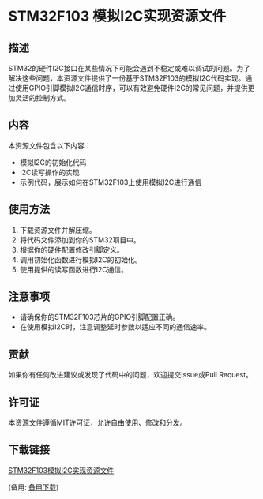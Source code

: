 # STM32F103 模拟I2C实现资源文件

## 描述
STM32的硬件I2C接口在某些情况下可能会遇到不稳定或难以调试的问题。为了解决这些问题，本资源文件提供了一份基于STM32F103的模拟I2C代码实现。通过使用GPIO引脚模拟I2C通信时序，可以有效避免硬件I2C的常见问题，并提供更加灵活的控制方式。

## 内容
本资源文件包含以下内容：
- 模拟I2C的初始化代码
- I2C读写操作的实现
- 示例代码，展示如何在STM32F103上使用模拟I2C进行通信

## 使用方法
1. 下载资源文件并解压缩。
2. 将代码文件添加到你的STM32项目中。
3. 根据你的硬件配置修改引脚定义。
4. 调用初始化函数进行模拟I2C的初始化。
5. 使用提供的读写函数进行I2C通信。

## 注意事项
- 请确保你的STM32F103芯片的GPIO引脚配置正确。
- 在使用模拟I2C时，注意调整延时参数以适应不同的通信速率。

## 贡献
如果你有任何改进建议或发现了代码中的问题，欢迎提交Issue或Pull Request。

## 许可证
本资源文件遵循MIT许可证，允许自由使用、修改和分发。

## 下载链接
[STM32F103模拟I2C实现资源文件](https://pan.quark.cn/s/4069ce3aa1f7) 

(备用: [备用下载](https://pan.baidu.com/s/1Jut_RB-pARIEFjZKcmzhLw?pwd=1234))
